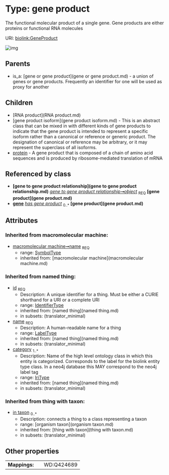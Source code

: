 
# Type: gene product


The functional molecular product of a single gene. Gene products are either proteins or functional RNA molecules

URI: [biolink:GeneProduct](https://w3id.org/biolink/vocab/GeneProduct)


![img](http://yuml.me/diagram/nofunky;dir:TB/class/\[OrganismTaxon]<in%20taxon(i)%200..*-%20\[GeneProduct|name(i):symbol_type;id(i):identifier_type;category(i):iri_type%20%2B],%20\[GeneToGeneProductRelationship]-%20object%201..1>\[GeneProduct],%20\[GeneProduct]^-\[Protein],%20\[GeneProduct]^-\[GeneProductIsoform],%20\[GeneProduct]^-\[RNAProduct],%20\[GeneOrGeneProduct]^-\[GeneProduct])

## Parents

 *  is_a: [gene or gene product](gene or gene product.md) - a union of genes or gene products. Frequently an identifier for one will be used as proxy for another

## Children

 * [RNA product](RNA product.md)
 * [gene product isoform](gene product isoform.md) - This is an abstract class that can be mixed in with different kinds of gene products to indicate that the gene product is intended to represent a specific isoform rather than a canonical or reference or generic product. The designation of canonical or reference may be arbitrary, or it may represent the superclass of all isoforms.
 * [protein](protein.md) - A gene product that is composed of a chain of amino acid sequences and is produced by ribosome-mediated translation of mRNA

## Referenced by class

 *  **[gene to gene product relationship](gene to gene product relationship.md)** *[gene to gene product relationship➞object](gene_to_gene_product_relationship_object.md)*  <sub>REQ</sub>  **[gene product](gene product.md)**
 *  **[gene](gene.md)** *[has gene product](has_gene_product.md)*  <sub>0..*</sub>  **[gene product](gene product.md)**

## Attributes


### Inherited from macromolecular machine:

 * [macromolecular machine➞name](macromolecular_machine_name.md)  <sub>REQ</sub>
    * range: [SymbolType](type/SymbolType.md)
    * inherited from: [macromolecular machine](macromolecular machine.md)

### Inherited from named thing:

 * [id](id.md)  <sub>REQ</sub>
    * Description: A unique identifier for a thing. Must be either a CURIE shorthand for a URI or a complete URI
    * range: [IdentifierType](type/IdentifierType.md)
    * inherited from: [named thing](named thing.md)
    * in subsets: (translator_minimal)
 * [name](name.md)  <sub>REQ</sub>
    * Description: A human-readable name for a thing
    * range: [LabelType](type/LabelType.md)
    * inherited from: [named thing](named thing.md)
    * in subsets: (translator_minimal)
 * [category](category.md)  <sub>1..*</sub>
    * Description: Name of the high level ontology class in which this entity is categorized. Corresponds to the label for the biolink entity type class. In a neo4j database this MAY correspond to the neo4j label tag
    * range: [IriType](type/IriType.md)
    * inherited from: [named thing](named thing.md)
    * in subsets: (translator_minimal)

### Inherited from thing with taxon:

 * [in taxon](in_taxon.md)  <sub>0..*</sub>
    * Description: connects a thing to a class representing a taxon
    * range: [organism taxon](organism taxon.md)
    * inherited from: [thing with taxon](thing with taxon.md)
    * in subsets: (translator_minimal)

## Other properties

|  |  |  |
| --- | --- | --- |
| **Mappings:** | | WD:Q424689 |

